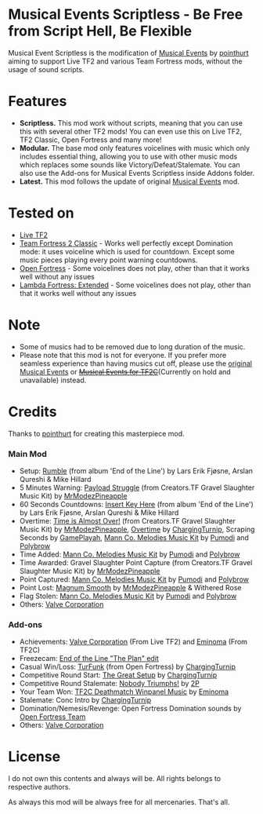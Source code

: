 # Musical Events Scriptless - Be Free from Script Hell, Be Flexible
Musical Event Scriptless is the modification of [Musical Events](https://gamebanana.com/sounds/53978) by [pointhurt](https://gamebanana.com/members/1764818) aiming to support Live TF2 and various Team Fortress mods, without the usage of sound scripts.

# Features
* **Scriptless.** This mod work without scripts, meaning that you can use this with several other TF2 mods! You can even use this on Live TF2, TF2 Classic, Open Fortress and many more!
* **Modular.** The base mod only features voicelines with music which only includes essential thing, allowing you to use with other music mods which replaces some sounds like Victory/Defeat/Stalemate. You can also use the Add-ons for Musical Events Scriptless inside Addons folder.
* **Latest.** This mod follows the update of original [Musical Events](https://gamebanana.com/sounds/53978) mod.

# Tested on
* [Live TF2](https://www.teamfortress.com/)
* [Team Fortress 2 Classic](https://tf2classic.com/) - Works well perfectly except Domination mode: it uses voiceline which is used for countdown. Except some music pieces playing every point warning countdowns.
* [Open Fortress](https://openfortress.fun/) - Some voicelines does not play, other than that it works well without any issues
* [Lambda Fortress: Extended](https://steamcommunity.com/groups/lambdafortress) - Some voicelines does not play, other than that it works well without any issues

# Note
* Some of musics had to be removed due to long duration of the music.
* Please note that this mod is not for everyone. If you prefer more seamless experience than having musics cut off, please use the [original Musical Events](https://gamebanana.com/sounds/53978) or ~~[Musical Events for TF2C](https://gamebanana.com/sounds/61003)~~(Currently on hold and unavailable) instead.

# Credits
Thanks to [pointhurt](https://gamebanana.com/sounds/53978) for creating this masterpiece mod.

### Main Mod
* Setup: [Rumble](https://www.youtube.com/watch?v=KLFSFNwP_5I) (from album 'End of the Line') by Lars Erik Fjøsne, Arslan Qureshi & Mike Hillard
* 5 Minutes Warning: [Payload Struggle](https://youtu.be/k53uIBb7aQI?t=140) (from Creators.TF Gravel Slaughter Music Kit) by [MrModezPineapple](https://www.youtube.com/@MrModez)
* 60 Seconds Countdowns: [Insert Key Here](https://www.youtube.com/watch?v=TjP8pnn5m90) (from album 'End of the Line') by Lars Erik Fjøsne, Arslan Qureshi & Mike Hillard
* Overtime: [Time is Almost Over!](https://youtu.be/k53uIBb7aQI?t=65)  (from Creators.TF Gravel Slaughter Music Kit) by [MrModezPineapple](https://www.youtube.com/@MrModez), [Overtime](https://cdn.discordapp.com/attachments/561311973757943808/814668123185479680/overtime.ogg) by [ChargingTurnip](https://www.youtube.com/@ChargingTurnip), Scraping Seconds by [GamePlayah](https://soundcloud.com/gameplayah), [Mann Co. Melodies Music Kit](https://www.youtube.com/playlist?list=PLtaUUjp2VXrKavcaRTGCAXUjebY80TCsW) by [Pumodi](https://www.youtube.com/@pumodi) and [Polybrow](https://www.youtube.com/@Polybrow)
* Time Added: [Mann Co. Melodies Music Kit](https://www.youtube.com/playlist?list=PLtaUUjp2VXrKavcaRTGCAXUjebY80TCsW) by [Pumodi](https://www.youtube.com/@pumodi) and [Polybrow](https://www.youtube.com/@Polybrow)
* Time Awarded: Gravel Slaughter Point Capture (from Creators.TF Gravel Slaughter Music Kit) by [MrModezPineapple](https://www.youtube.com/@MrModez)
* Point Captured: [Mann Co. Melodies Music Kit](https://www.youtube.com/playlist?list=PLtaUUjp2VXrKavcaRTGCAXUjebY80TCsW) by [Pumodi](https://www.youtube.com/@pumodi) and [Polybrow](https://www.youtube.com/@Polybrow)
* Point Lost: [Magnum Smooth](https://www.youtube.com/watch?v=8Ph7bCwyhPM) by [MrModezPineapple](https://www.youtube.com/@MrModez) & Withered Rose
* Flag Stolen: [Mann Co. Melodies Music Kit](https://www.youtube.com/playlist?list=PLtaUUjp2VXrKavcaRTGCAXUjebY80TCsW) by [Pumodi](https://www.youtube.com/@pumodi) and [Polybrow](https://www.youtube.com/@Polybrow)
* Others: [Valve Corporation](https://www.valvesoftware.com/en/)

### Add-ons
* Achievements: [Valve Corporation](https://www.valvesoftware.com/en/) (From Live TF2) and [Eminoma](https://twitter.com/EminomaTeam) (From TF2C)
* Freezecam: [End of the Line "The Plan" edit](https://gamebanana.com/sounds/42763)
* Casual Win/Loss: [TurFunk](https://www.youtube.com/watch?v=vdOiP8mSXGo) (from Open Fortress) by [ChargingTurnip](https://www.youtube.com/@ChargingTurnip)
* Competitive Round Start: [The Great Setup](https://www.youtube.com/watch?v=pJhz9ClHYEw) by [ChargingTurnip](https://www.youtube.com/@ChargingTurnip)
* Competitive Round Stalemate: [Nobody Triumphs!](https://www.youtube.com/watch?v=mFEUKgZWAlw) by [2P](https://www.youtube.com/@Thoopje)
* Your Team Won: [TF2C Deathmatch Winpanel Music](https://youtu.be/dHP6-1-Mu0A?t=40) by [Eminoma](https://twitter.com/EminomaTeam)
* Stalemate: Conc Intro by [ChargingTurnip](https://www.youtube.com/@ChargingTurnip)
* Domination/Nemesis/Revenge: Open Fortress Domination sounds by [Open Fortress Team](https://openfortress.fun/credits)
* Others: [Valve Corporation](https://www.valvesoftware.com/en/)

# License
I do not own this contents and always will be. All rights belongs to respective authors.

As always this mod will be always free for all mercenaries. That's all.